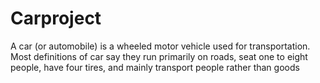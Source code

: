 # Carproject
A car (or automobile) is a wheeled motor vehicle used for transportation. Most definitions of car say they run primarily on roads, seat one to eight people, have four tires, and mainly transport people rather than goods
